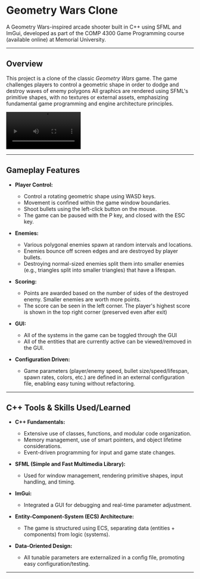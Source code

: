 # Geometry Wars Clone 

A Geometry Wars-inspired arcade shooter built in C++ using SFML and ImGui, developed as part of the COMP 4300 Game Programming course (available online) at Memorial University.

---

## **Overview**

This project is a clone of the classic *Geometry Wars* game.  The game challenges players to control a geometric shape in order to dodge and destroy waves of enemy polygons All graphics are rendered using SFML's primitive shapes, with no textures or external assets, emphasizing fundamental game programming and engine architecture principles.


<video src="https://github.com/user-attachments/assets/ecd98c6c-4a0f-4ad1-ba53-8d1c663ae87c" width="200" controls></video>


---

## **Gameplay Features**

- **Player Control:**  
  - Control a rotating geometric shape using WASD keys.
  - Movement is confined within the game window boundaries.
  - Shoot bullets using the left-click button on the mouse.
  - The game can be paused with the P key, and closed with the ESC key.

- **Enemies:**  
  - Various polygonal enemies spawn at random intervals and locations.
  - Enemies bounce off screen edges and are destroyed by player bullets.
  - Destroying normal-sized enemies split them into smaller enemies (e.g., triangles split into smaller triangles) that have a lifespan.

- **Scoring:**  
  - Points are awarded based on the number of sides of the destroyed enemy. Smaller enemies are worth more points.
  - The score can be seen in the left corner. The player's highest score is shown in the top right corner (preserved even after exit)
 
- **GUI:**  
  - All of the systems in the game can be toggled through the GUI
  - All of the entities that are currently active can be viewed/removed in the GUI.

- **Configuration Driven:**  
  - Game parameters (player/enemy speed, bullet size/speed/lifespan, spawn rates, colors, etc.) are defined in an external configuration file, enabling easy tuning without refactoring.

---

## **C++ Tools & Skills Used/Learned**

- **C++ Fundamentals:**  
  - Extensive use of classes, functions, and modular code organization.
  - Memory management, use of smart pointers, and object lifetime considerations.
  - Event-driven programming for input and game state changes.
 
- **SFML (Simple and Fast Multimedia Library):**  
  - Used for window management, rendering primitive shapes, input handling, and timing.

- **ImGui:**  
  - Integrated a GUI for debugging and real-time parameter adjustment.

- **Entity-Component-System (ECS) Architecture:**  
  - The game is structured using ECS, separating data (entities + components) from logic (systems).

- **Data-Oriented Design:**  
  - All tunable parameters are externalized in a config file, promoting easy configuration/testing.

---

